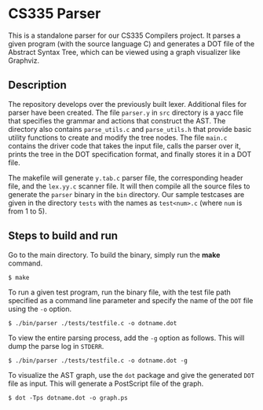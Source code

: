 # CS335 Parser

This is a standalone parser for our CS335 Compilers project. It parses a given program (with the source language C) and generates a DOT file of the Abstract Syntax Tree, which can be viewed using a graph visualizer like Graphviz.

## Description

The repository develops over the previously built lexer. Additional files for parser have been created. The file `parser.y` in `src` directory is a yacc file that specifies the grammar and actions that construct the AST. The directory also contains `parse_utils.c` and `parse_utils.h` that provide basic utility functions to create and modify the tree nodes. The file `main.c` contains the driver code that takes the input file, calls the parser over it, prints the tree in the DOT specification format, and finally stores it in a DOT file.

The makefile will generate `y.tab.c` parser file, the corresponding header file, and the `lex.yy.c` scanner file. It will then compile all the source files to generate the `parser` binary in the `bin` directory. Our sample testcases are given in the directory `tests` with the names as `test<num>.c` (where `num` is from 1 to 5).

## Steps to build and run

Go to the main directory. To build the binary, simply run the __make__ command.

```console
$ make
```

To run a given test program, run the binary file, with the test file path specified as a command line parameter and specify the name of the `DOT` file using the `-o` option.

```console
$ ./bin/parser ./tests/testfile.c -o dotname.dot
```

To view the entire parsing process, add the `-g` option as follows. This will dump the parse log in `STDERR`.

```console
$ ./bin/parser ./tests/testfile.c -o dotname.dot -g
```

To visualize the AST graph, use the `dot` package and give the generated `DOT` file as input. This will generate a PostScript file of the graph.

```console
$ dot -Tps dotname.dot -o graph.ps
```
